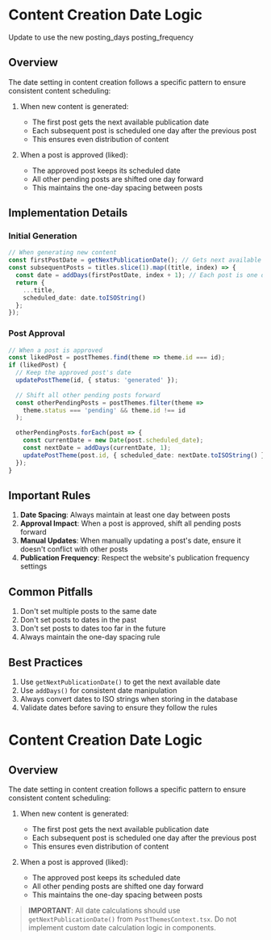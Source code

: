# Content Creation Date Logic

Update to use the new posting_days
posting_frequency


## Overview
The date setting in content creation follows a specific pattern to ensure consistent content scheduling:

1. When new content is generated:
   - The first post gets the next available publication date
   - Each subsequent post is scheduled one day after the previous post
   - This ensures even distribution of content

2. When a post is approved (liked):
   - The approved post keeps its scheduled date
   - All other pending posts are shifted one day forward
   - This maintains the one-day spacing between posts

## Implementation Details

### Initial Generation
```typescript
// When generating new content
const firstPostDate = getNextPublicationDate(); // Gets next available date
const subsequentPosts = titles.slice(1).map((title, index) => {
  const date = addDays(firstPostDate, index + 1); // Each post is one day after the previous
  return {
    ...title,
    scheduled_date: date.toISOString()
  };
});
```

### Post Approval
```typescript
// When a post is approved
const likedPost = postThemes.find(theme => theme.id === id);
if (likedPost) {
  // Keep the approved post's date
  updatePostTheme(id, { status: 'generated' });
  
  // Shift all other pending posts forward
  const otherPendingPosts = postThemes.filter(theme => 
    theme.status === 'pending' && theme.id !== id
  );
  
  otherPendingPosts.forEach(post => {
    const currentDate = new Date(post.scheduled_date);
    const nextDate = addDays(currentDate, 1);
    updatePostTheme(post.id, { scheduled_date: nextDate.toISOString() });
  });
}
```

## Important Rules

1. **Date Spacing**: Always maintain at least one day between posts
2. **Approval Impact**: When a post is approved, shift all pending posts forward
3. **Manual Updates**: When manually updating a post's date, ensure it doesn't conflict with other posts
4. **Publication Frequency**: Respect the website's publication frequency settings

## Common Pitfalls

1. Don't set multiple posts to the same date
2. Don't set posts to dates in the past
3. Don't set posts to dates too far in the future
4. Always maintain the one-day spacing rule

## Best Practices

1. Use `getNextPublicationDate()` to get the next available date
2. Use `addDays()` for consistent date manipulation
3. Always convert dates to ISO strings when storing in the database
4. Validate dates before saving to ensure they follow the rules 


# Content Creation Date Logic

## Overview
The date setting in content creation follows a specific pattern to ensure consistent content scheduling:

1. When new content is generated:
   - The first post gets the next available publication date
   - Each subsequent post is scheduled one day after the previous post
   - This ensures even distribution of content

2. When a post is approved (liked):
   - The approved post keeps its scheduled date
   - All other pending posts are shifted one day forward
   - This maintains the one-day spacing between posts

> **IMPORTANT**: All date calculations should use `getNextPublicationDate()` from `PostThemesContext.tsx`. Do not implement custom date calculation logic in components.
